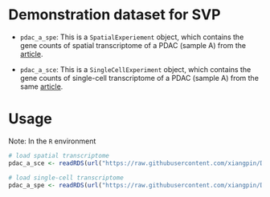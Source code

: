 <!-- README.md is generated from README.Rmd. Please edit that file -->

# Demonstration dataset for SVP

- `pdac_a_spe`: This is a `SpatialExperiement` object, which contains
  the gene counts of spatial transcriptome of a PDAC (sample A) from the
  [article](https://www.nature.com/articles/s41587-019-0392-8).

- `pdac_a_sce`: This is a `SingleCellExperiment` object, which contains
  the gene counts of single-cell transcriptome of a PDAC (sample A) from
  the same [article](https://www.nature.com/articles/s41587-019-0392-8).

# Usage

Note: In the `R` environment

``` r
# load spatial transcriptome
pdac_a_sce <- readRDS(url("https://raw.githubusercontent.com/xiangpin/Data_for_Vignette_SVP/main/data/pdac_a_sce.rds"))

# load single-cell transcriptome
pdac_a_spe <- readRDS(url("https://raw.githubusercontent.com/xiangpin/Data_for_Vignette_SVP/main/data/pdac_a_spe.rds"))
```
